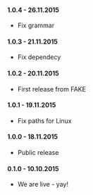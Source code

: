 #### 1.0.4 - 26.11.2015
* Fix grammar

#### 1.0.3 - 21.11.2015
* Fix dependecy

#### 1.0.2 - 20.11.2015
* First release from FAKE

#### 1.0.1 - 19.11.2015
* Fix paths for Linux

#### 1.0.0 - 18.11.2015
* Public release

#### 0.1.0 - 10.10.2015
* We are live - yay!

